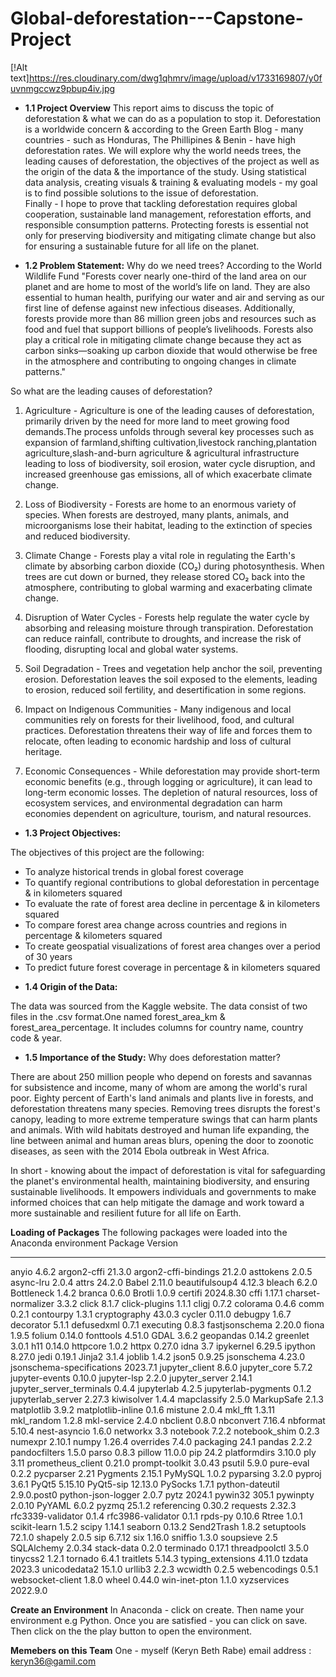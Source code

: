 # Global-deforestation---Capstone-Project

[!Alt text]https://res.cloudinary.com/dwg1qhmrv/image/upload/v1733169807/y0fuvnmgccwz9pbup4iv.jpg

* **1.1 Project Overview** This report aims to discuss the topic of deforestation & what we can do as a population to stop it.
Deforestation is a worldwide concern & according to the Green Earth Blog - many countries - such as Honduras, The Phillipines & Benin - have high deforestation rates. We will explore why the world needs trees, the leading causes of deforestation, the objectives of the project as well as the origin of the data & the importance of the study. Using statistical data analysis, creating visuals & training & evaluating models - my goal is to find possible solutions to the issue of deforestation.   
Finally - I hope to prove that tackling deforestation requires global cooperation, sustainable land management, reforestation efforts, and responsible consumption patterns. Protecting forests is essential not only for preserving biodiversity and mitigating climate change but also for ensuring a sustainable future for all life on the planet.



* **1.2 Problem Statement:**
Why do we need trees? According to the World Wildlife Fund
"Forests cover nearly one-third of the land area on our planet and are home to most of the world’s life on land. They are also essential to human health, purifying our water and air and serving as our first line of defense against new infectious diseases. Additionally, forests provide more than 86 million green jobs and resources such as food and fuel that support billions of people’s livelihoods. Forests also play a critical role in mitigating climate change because they act as carbon sinks—soaking up carbon dioxide that would otherwise be free in the atmosphere and contributing to ongoing changes in climate patterns."

So what are the leading causes of deforestation?

1. Agriculture - Agriculture is one of the leading causes of deforestation, primarily driven by the need for more land to meet growing food demands.The process unfolds through several key processes such as expansion of farmland,shifting cultivation,livestock ranching,plantation agriculture,slash-and-burn agriculture & agricultural infrastructure leading to loss of biodiversity, soil erosion, water cycle disruption, and increased greenhouse gas emissions, all of which exacerbate climate change.

2. Loss of Biodiversity - Forests are home to an enormous variety of species. When forests are destroyed, many plants, animals, and microorganisms lose their habitat, leading to the extinction of species and reduced biodiversity.
3. Climate Change - Forests play a vital role in regulating the Earth's climate by absorbing carbon dioxide (CO₂) during photosynthesis. When trees are cut down or burned, they release stored CO₂ back into the atmosphere, contributing to global warming and exacerbating climate change.
4. Disruption of Water Cycles - Forests help regulate the water cycle by absorbing and releasing moisture through transpiration. Deforestation can reduce rainfall, contribute to droughts, and increase the risk of flooding, disrupting local and global water systems.
5. Soil Degradation - Trees and vegetation help anchor the soil, preventing erosion. Deforestation leaves the soil exposed to the elements, leading to erosion, reduced soil fertility, and desertification in some regions.
6. Impact on Indigenous Communities - Many indigenous and local communities rely on forests for their livelihood, food, and cultural practices. Deforestation threatens their way of life and forces them to relocate, often leading to economic hardship and loss of cultural heritage.
7. Economic Consequences - While deforestation may provide short-term economic benefits (e.g., through logging or agriculture), it can lead to long-term economic losses. The depletion of natural resources, loss of ecosystem services, and environmental degradation can harm economies dependent on agriculture, tourism, and natural resources.



* **1.3 Project Objectives:**

The objectives of this project are the following:
- To analyze historical trends in global forest coverage
- To quantify regional contributions to global deforestation in percentage & in kilometers squared
- To evaluate the rate of forest area decline in percentage & in kilometers squared
- To compare forest area change across countries and regions in percentage & kilometers squared
- To create geospatial visualizations of forest area changes over a period of 30 years
- To predict future forest coverage in percentage & in kilometers squared

* **1.4 Origin of the Data:**

The data was sourced from the Kaggle website. The data consist of two files in the .csv format.One named forest_area_km & forest_area_percentage. It includes columns for country name, country code & year.

* **1.5 Importance of the Study:**
Why does deforestation matter?

There are about 250 million people who depend on forests and savannas for subsistence and income, many of whom are among the world's rural poor. Eighty percent of Earth's land animals and plants live in forests, and deforestation threatens many species. Removing trees disrupts the forest's canopy, leading to more extreme temperature swings that can harm plants and animals. With wild habitats destroyed and human life expanding, the line between animal and human areas blurs, opening the door to zoonotic diseases, as seen with the 2014 Ebola outbreak in West Africa.

In short - knowing about the impact of deforestation is vital for safeguarding the planet's environmental health, maintaining biodiversity, and ensuring sustainable livelihoods. It empowers individuals and governments to make informed choices that can help mitigate the damage and work toward a more sustainable and resilient future for all life on Earth.

**Loading of Packages**
The following packages were loaded into the Anaconda environment
Package                   Version
------------------------- -----------
anyio                     4.6.2
argon2-cffi               21.3.0
argon2-cffi-bindings      21.2.0
asttokens                 2.0.5
async-lru                 2.0.4
attrs                     24.2.0
Babel                     2.11.0
beautifulsoup4            4.12.3
bleach                    6.2.0
Bottleneck                1.4.2
branca                    0.6.0
Brotli                    1.0.9
certifi                   2024.8.30
cffi                      1.17.1
charset-normalizer        3.3.2
click                     8.1.7
click-plugins             1.1.1
cligj                     0.7.2
colorama                  0.4.6
comm                      0.2.1
contourpy                 1.3.1
cryptography              43.0.3
cycler                    0.11.0
debugpy                   1.6.7
decorator                 5.1.1
defusedxml                0.7.1
executing                 0.8.3
fastjsonschema            2.20.0
fiona                     1.9.5
folium                    0.14.0
fonttools                 4.51.0
GDAL                      3.6.2
geopandas                 0.14.2
greenlet                  3.0.1
h11                       0.14.0
httpcore                  1.0.2
httpx                     0.27.0
idna                      3.7
ipykernel                 6.29.5
ipython                   8.27.0
jedi                      0.19.1
Jinja2                    3.1.4
joblib                    1.4.2
json5                     0.9.25
jsonschema                4.23.0
jsonschema-specifications 2023.7.1
jupyter_client            8.6.0
jupyter_core              5.7.2
jupyter-events            0.10.0
jupyter-lsp               2.2.0
jupyter_server            2.14.1
jupyter_server_terminals  0.4.4
jupyterlab                4.2.5
jupyterlab-pygments       0.1.2
jupyterlab_server         2.27.3
kiwisolver                1.4.4
mapclassify               2.5.0
MarkupSafe                2.1.3
matplotlib                3.9.2
matplotlib-inline         0.1.6
mistune                   2.0.4
mkl_fft                   1.3.11
mkl_random                1.2.8
mkl-service               2.4.0
nbclient                  0.8.0
nbconvert                 7.16.4
nbformat                  5.10.4
nest-asyncio              1.6.0
networkx                  3.3
notebook                  7.2.2
notebook_shim             0.2.3
numexpr                   2.10.1
numpy                     1.26.4
overrides                 7.4.0
packaging                 24.1
pandas                    2.2.2
pandocfilters             1.5.0
parso                     0.8.3
pillow                    11.0.0
pip                       24.2
platformdirs              3.10.0
ply                       3.11
prometheus_client         0.21.0
prompt-toolkit            3.0.43
psutil                    5.9.0
pure-eval                 0.2.2
pycparser                 2.21
Pygments                  2.15.1
PyMySQL                   1.0.2
pyparsing                 3.2.0
pyproj                    3.6.1
PyQt5                     5.15.10
PyQt5-sip                 12.13.0
PySocks                   1.7.1
python-dateutil           2.9.0.post0
python-json-logger        2.0.7
pytz                      2024.1
pywin32                   305.1
pywinpty                  2.0.10
PyYAML                    6.0.2
pyzmq                     25.1.2
referencing               0.30.2
requests                  2.32.3
rfc3339-validator         0.1.4
rfc3986-validator         0.1.1
rpds-py                   0.10.6
Rtree                     1.0.1
scikit-learn              1.5.2
scipy                     1.14.1
seaborn                   0.13.2
Send2Trash                1.8.2
setuptools                72.1.0
shapely                   2.0.5
sip                       6.7.12
six                       1.16.0
sniffio                   1.3.0
soupsieve                 2.5
SQLAlchemy                2.0.34
stack-data                0.2.0
terminado                 0.17.1
threadpoolctl             3.5.0
tinycss2                  1.2.1
tornado                   6.4.1
traitlets                 5.14.3
typing_extensions         4.11.0
tzdata                    2023.3
unicodedata2              15.1.0
urllib3                   2.2.3
wcwidth                   0.2.5
webencodings              0.5.1
websocket-client          1.8.0
wheel                     0.44.0
win-inet-pton             1.1.0
xyzservices               2022.9.0

**Create an Environment**
In Anaconda - click on create. Then name your environment e.g Python. Once you are satisfied - you can click on save. Then click on the the play button to open the environment.

**Memebers on this Team**
One - myself (Keryn Beth Rabe)
email address : keryn36@gamil.com












